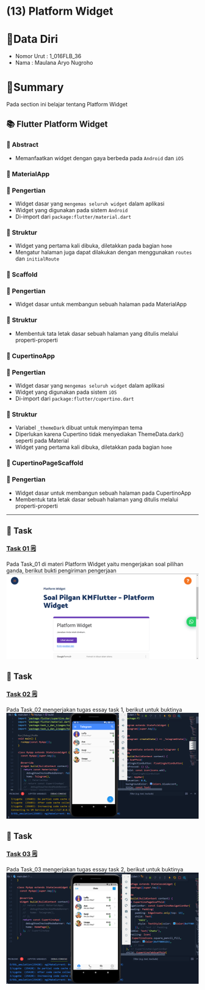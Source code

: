 # (13) Platform Widget

# 👨Data Diri
- Nomor Urut : 1_016FLB_36
- Nama : Maulana Aryo Nugroho

# 📔Summary
Pada section ini belajar tentang Platform Widget

## 📚 Flutter Platform Widget
### 📖 Abstract
- Memanfaatkan widget dengan gaya berbeda pada ```Android``` dan ```iOS``` 

### 📘 MaterialApp
### 📖 Pengertian
- Widget dasar yang ```mengemas seluruh widget``` dalam aplikasi
- Widget yang digunakan pada sistem ```Android```
- Di-import dari ```package:flutter/material.dart```

### 📖 Struktur
- Widget yang pertama kali dibuka, diletakkan pada bagian ```home```
- Mengatur halaman juga dapat dilakukan dengan menggunakan ```routes``` dan ```initialRoute```

### 📗 Scaffold
### 📖 Pengertian
- Widget dasar untuk membangun sebuah halaman pada MaterialApp

### 📖 Struktur
- Membentuk tata letak dasar sebuah halaman yang ditulis melalui properti-properti

### 📙 CupertinoApp
### 📖 Pengertian
- Widget dasar yang ```mengemas seluruh widget``` dalam aplikasi
- Widget yang digunakan pada sistem ```iOS```
- Di-import dari ```package:flutter/cupertino.dart```

### 📖 Struktur
- Variabel ```_themeDark``` dibuat untuk menyimpan tema
- Diperlukan karena Cupertino tidak menyediakan ThemeData.dark() seperti pada Material
- Widget yang pertama kali dibuka, diletakkan pada bagian ```home```

### 📘 CupertinoPageScaffold
### 📖 Pengertian
- Widget dasar untuk membangun sebuah halaman pada CupertinoApp
- Membentuk tata letak dasar sebuah halaman yang ditulis melalui properti-properti

---
## 📒 Task
### [Task 01 🗒](#descriptive-)
Pada Task_01 di materi Platform Widget yaitu mengerjakan soal pilihan ganda, berikut bukti pengiriman pengerjaan
![image](/13_Platform_Widget/screenshot/image_01.png)

## 📒 Task
### [Task 02 🗒](#descriptive-)
Pada Task_02 mengerjakan tugas essay task 1, berikut untuk buktinya
![image](/13_Platform_Widget/screenshot/image_02.png)

## 📒 Task
### [Task 03 🗒](#descriptive-)
Pada Task_03 mengerjakan tugas essay task 2, berikut untuk buktinya
![image](/13_Platform_Widget/screenshot/image_03.png)

